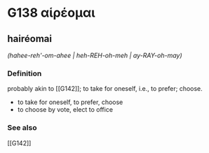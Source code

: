 # G138 αἱρέομαι

## hairéomai

_(hahee-reh'-om-ahee | heh-REH-oh-meh | ay-RAY-oh-may)_

### Definition

probably akin to [[G142]]; to take for oneself, i.e., to prefer; choose.

- to take for oneself, to prefer, choose
- to choose by vote, elect to office

### See also

[[G142]]

